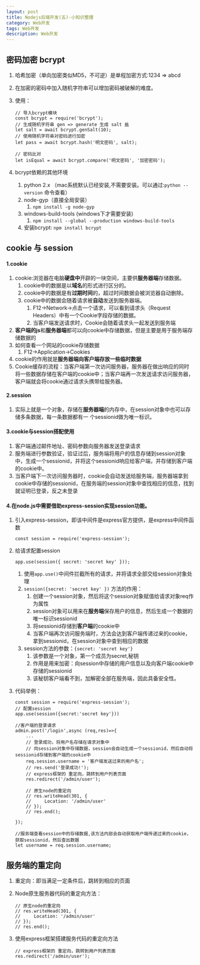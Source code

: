 ```yaml
---
layout: post
title: Nodejs后端开发(五)-小知识整理
category: Web开发
tags: Web开发
description: Web开发
---
```


## 密码加密 bcrypt
1. 哈希加密（单向加密类似MD5，不可逆）是单程加密方式:1234 => abcd 
2. 在加密的密码中加入随机字符串可以增加密码被破解的难度。
3. 使用：

    ```
    // 导入bcrypt模块
    const bcrypt = require('bcrypt');
    // 生成随机字符串 gen => generate 生成 salt 盐
    let salt = await bcrypt.genSalt(10);
    // 使用随机字符串对密码进行加密
    let pass = await bcrypt.hash('明文密码', salt);
    
    // 密码比对
    let isEqual = await bcrypt.compare('明文密码', '加密密码');
    ```
4. bcrypt依赖的其他环境 
    1. python 2.x （mac系统默认已经安装,不需要安装。可以通过:`python --version` 命令查看）
    2. node-gyp（直接全局安装）
        1. `npm install -g node-gyp`
    3. windows-build-tools (windows下才需要安装)
        1. `npm install --global --production windows-build-tools`
    4. 安装bcrypt: `npm install bcrypt`

## cookie 与 session

#### 1.cookie
1. cookie:浏览器在电脑**硬盘中**开辟的一块空间，主要供**服务器端**存储数据。
    1. cookie中的数据是以**域名**的形式进行区分的。
    2. cookie中的数据是有**过期时间**的，超过时间数据会被浏览器自动删除。
    3. cookie中的数据会随着请求被**自动**发送到服务器端。
        1. F12->Network->点击一个请求，可以看到请求头（Request Headers）中有一个Cookie字段存储的数据。
        2. 当客户端发送请求时，Cookie会随着请求头一起发送到服务端
2. **客户端的js**和**服务器端**都可以向cookie中存储数据，但是主要是用于服务端存储数据的
3. 如何查看一个网站的cookie存储数据
    1. F12->Application->Cookies
4. cookie的作用就是**服务器端向客户端存放一些临时数据**
5. Cookie缓存的流程：当客户端第一次访问服务器，服务器在做出响应的同时将一些数据存储在客户端的cookie中；当客户端再一次发送请求访问服务器，客户端就会将cookie通过请求头携带给服务器。

#### 2.session
1. 实际上就是一个对象，存储在**服务器端**的内存中，在session对象中也可以存储多条数据，每一条数据都有一 个sessionid做为唯一标识。

#### 3.cookie与session搭配使用
1. 客户端通过邮件地址、密码参数向服务器发送登录请求
2. 服务端进行参数验证，验证过后，服务端将用户的信息存储到session对象中，生成一个sessionid，并将这个sessionid响应给客户端，并存储到客户端的cookie中。
3. 当客户端下一次访问服务器时，cookie会自动发送给服务端，服务器端拿到cookie中存储的sessionid，在服务端的session对象中查找相应的信息，找到就证明已登录，反之未登录

#### 4.在node.js中需要借助express-session实现session功能。
1. 引入express-session，即该中间件是express官方提供，是express中间件函数
    ```
    const session = require('express-session'); 
    ```
2. 给请求配置session
    
    ```
    app.use(session({ secret: 'secret key' }));
    ```
    
    1. 使用`app.use()`中间件拦截所有的请求，并将请求全部交给session对象处理
    2. `session({secret: 'secret key' })` 方法的作用：
        1. 创建一个session对象，然后将这个session对象赋值给请求对象req作为属性
        2. session对象可以用来在**服务端**保存用户的信息，然后生成一个数据的唯一标识sessionid
        3. 将sessionid存储到**客户端**的cookie中
        4. 当客户端再次访问服务端时，方法会达到客户端传递过来的cookie，拿到sessionid，在session对象中查到相应的数据
    3. session方法的参数：`{secret: 'secret key'}`
        1. 该参数是一个对象，第一个成员为secret,秘钥
        2. 作用是用来加密：向session中存储的用户信息以及向客户端cookie中存储的sessionid
        3. 该秘钥客户端看不到，加解密全部在服务端，因此具备安全性。
3. 代码举例：
    
    ```
    const session = require('express-session');
    // 配置session
    app.use(session({secret:'secret key'}))
    
    //客户端的登录请求
    admin.post('/login',async (req,res)=>{
        ...
        // 登录成功，将用户名存储在请求对象中
        // 向session对象中存储数据，session会自动生成一个sessionid，然后自动将sessionid存储到客户端的cookie中
        req.session.username = '客户端发送过来的用户名';
        // res.send('登录成功!');
        // express框架的 重定向，跳转到用户列表页面
        res.redirect('/admin/user');

        // 原生node的重定向
        // res.writeHead(301, {
        //     Location: '/admin/user'
        // });
        // res.end();
            
    });
    
    //服务端查看session中的存储数据,该方法内部会自动获取用户端传递过来的cookie，获取sessionid，然后查出数据
    let username = req.session.username;
    ```
   
## 服务端的重定向
1. 重定向：即当满足一定条件后，跳转到相应的页面
2. Node原生服务器代码的重定向方法：
    
    ```
    // 原生node的重定向
    // res.writeHead(301, {
    //     Location: '/admin/user'
    // });
    // res.end();
    ```
3. 使用express框架搭建服务代码的重定向方法
    
    ```
    // express框架的 重定向，跳转到用户列表页面
    res.redirect('/admin/user');
    ```
    

